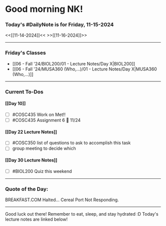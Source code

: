 # Good morning NK!
### Today's #DailyNote is for  Friday, 11-15-2024

<<[[11-14-2024]]<<                \>>[[11-16-2024]]>>

------------
### Friday's Classes
- [[06 - Fall '24/BIOL200/01 - Lecture Notes/Day X|BIOL200]]
- [[06 - Fall '24/MUSA360 (Who,...)/01 - Lecture Notes/Day X|MUSA360 (Who,...)]]


------------
### Current To-Dos
#### [[Day 10]]
- [ ] #COSC435 Work on Met!!
- [ ] #COSC435 Assignment 6 📅 11/24
#### [[Day 22 Lecture Notes]]
- [ ] #COSC350 list of questions to ask to accomplish this task
- [ ] group meeting to decide which 
#### [[Day 30 Lecture Notes]]
- [ ] #BIOL200 Quiz this weekend

----------
### Quote of the Day:

 BREAKFAST.COM Halted... Cereal Port Not Responding.

-------
Good luck out there! Remember to eat, sleep, and stay hydrated :D
Today's lecture notes are linked below!